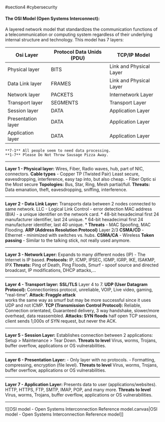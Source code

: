 #section4 #cybersecurity 
#### **The OSI Model (Open Systems Interconnect):** 
A layered network model that standardizes the communication functions of a telecommunication or computing system regardless of their underlying internal structure and technology.
This model has 7 layers:

| Osi Layer          | Protocol Data Unids (PDU) | TCP/IP Model            |
| ------------------ | ------------------------- | ----------------------- |
| Physical layer     | BITS                      | Link and Physical Layer |
| Data Link layer    | FRAMES                    | Link and Physical Layer |
| Network layer      | PACKETS                   | Internetwork Layer      |
| Transport layer    | SEGMENTS                  | Transport Layer         |
| Session layer      | DATA                      | Application Layer       |
| Presentation layer | DATA                      | Application Layer       |
| Application layer  | DATA                      | Application Layer       |

	**7-1** All people seem to need data processing.
	**1-7** Please Do Not Throw Sausage Pizza Away.
___
**Layer 1 - Physical layer:**
	Wires, Fiber, Radio waves, hub, part of NIC, connectors.
	**Cable types** 
		- Copper TP (Twisted Pair) Least secure, eavesdropping, interference, easy tap into, but also cheap.
		- Fiber Optic si the Most secure
	**Topologies:**
		Bus, Star, Ring, Mesh partial/full.
	**Threats:**
		Data emanation, theft, eavesdropping, sniffing, interference.
___
**Layer 2 - Data Link Layer:**
	Transports data between 2 nodes connected to same network.
		LLC - Logical Link Control - error detection
	MAC address (BIA) - a unique identifier on the network card.
		* 48-bit hexadecimal first 24 manufacturer identifier, last 24 unique.
		* 64-bit hexadecimal first 24 manufacturer identifier, last 40 unique.
		* **Threats** - MAC Spoofing, MAC Flooding.
	**ARP (Address Resolution Protocol)** Layer 2/3
	**CSMA/CD** - Ethernet - minimized with switches vs. hubs.
	**CSMA/CA** - Wireless
	**Token passing** - Similar to the talking stick, not really used anymore.
___
**Layer 3 - Network Layer:**
	Expands to many different nodes (IP) - The Internet is IP based.
	**Protocols:**
		IP, ICMP, IPSEC, IGMP, IGRP, IKE, ISAKMP, IPX
	**Threats:** Ping of Death, Ping Floods, Smurf - spoof source and directed broadcast, IP modifications, DHCP attacks,...
___
**Layer 4 -  Transport layer:**
	**SSL/TLS** Layer 4 to 7.
	**UDP (User Datagram Protocol):**
		Connectionless protocol, unreliable, VOIP, Live video, gaming, "real-time".
	**Attack: Fraggle attack**  
		works the same way as smurf but may be more successful since it uses UDP and not ICMP.
	**TCP (Transmission Control Protocol):**
		Reliable, Connection orientated, Guaranteed delivery, 3 way handshake, slower/more overhead, data reassembled.
	**Attacks: SYN floods**
		half open TCP sessions, client sends 1,000s of SYN request, but never the ACK.
___
 **Layer 5 - Session Layer:**
	 Establishes connection between 2 applications: 
	 Setup > Maintenance > Tear Down.
	 **Threats to level** 
		 Virus, worms, Trojans, buffer overflow, applications or OS vulnerabilities.
___
**Layer 6 - Presentation Layer:**
	- Only layer with no protocols.
	- Formatting, compressing, encryption (file level).
	**Threats to level** 
		Virus, worms, Trojans, buffer overflow, applications or OS vulnerabilities.
___
**Layer 7 - Application Layer:**
	Presents data to user (applications/websites).
	HTTP, HTTPS, FTP, SMTP, IMAP, POP, and many more.
	**Threats to level** 
		Virus, worms, Trojans, buffer overflow, applications or OS vulnerabilities.
___
![[OSI model - Open Systems Interconnection Reference model.canvas|OSI model - Open Systems Interconnection Reference model]]
